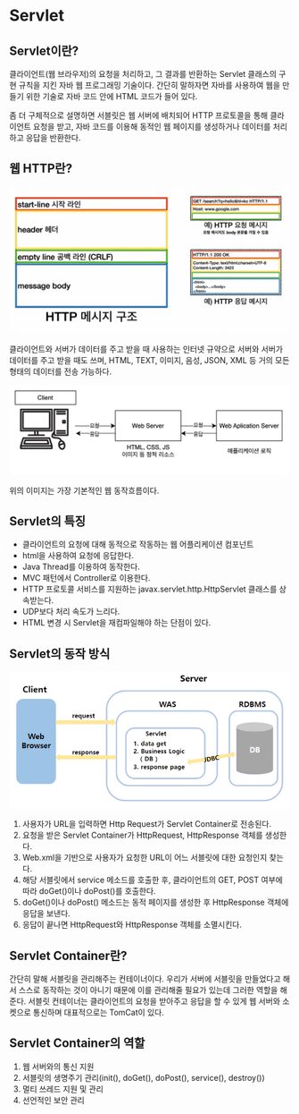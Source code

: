 # Servlet

## Servlet이란?

클라이언트(웹 브라우저)의 요청을 처리하고, 그 결과를 반환하는 Servlet 클래스의 구현 규칙을 지킨 자바 웹 프로그래밍 기술이다. 간단히 말하자면 자바를 사용하여 웹을 만들기 위한 기술로 자바 코드 안에 HTML 코드가 들어 있다.<br>

좀 더 구체적으로 설명하면 서블릿은 웹 서버에 배치되어 HTTP 프로토콜을 통해 클라이언트 요청을 받고, 자바 코드를 이용해 동적인 웹 페이지를 생성하거나 데이터를 처리하고 응답을 반환한다.

## 웹 HTTP란?

![web_HTTP](image.png)

클라이언트와 서버가 데이터를 주고 받을 때 사용하는 인터넷 규약으로 서버와 서버가 데이터를 주고 받을 때도 쓰며, HTML, TEXT, 이미지, 음성, JSON, XML 등 거의 모든 형태의 데이터를 전송 가능하다.

![web_logic](image-1.png)

위의 이미지는 가장 기본적인 웹 동작흐름이다.

## Servlet의 특징

- 클라이언트의 요청에 대해 동적으로 작동하는 웹 어플리케이션 컴포넌트
- html을 사용하여 요청에 응답한다.
- Java Thread를 이용하여 동작한다.
- MVC 패턴에서 Controller로 이용한다.
- HTTP 프로토콜 서비스를 지원하는 javax.servlet.http.HttpServlet 클래스를 상속받는다.
- UDP보다 처리 속도가 느리다.
- HTML 변경 시 Servlet을 재컴파일해야 하는 단점이 있다.

## Servlet의 동작 방식
![Servlet_Logic](image-3.png)

1. 사용자가 URL을 입력하면 Http Request가 Servlet Container로 전송된다.
2. 요청을 받은 Servlet Container가 HttpRequest, HttpResponse 객체를 생성한다.
3. Web.xml을 기반으로 사용자가 요청한 URL이 어느 서블릿에 대한 요청인지 찾는다.
4. 해당 서블릿에서 service 메소드를 호출한 후, 클라이언트의 GET, POST 여부에 따라 doGet()이나 doPost()를 호출한다.
5. doGet()이나 doPost() 메소드는 동적 페이지를 생성한 후 HttpResponse 객체에 응답을 보낸다.
6. 응답이 끝나면 HttpRequest와 HttpResponse 객체를 소멸시킨다.

## Servlet Container란?

간단히 말해 서블릿을 관리해주는 컨테이너이다. 우리가 서버에 서블릿을 만들었다고 해서 스스로 동작하는 것이 아니기 때문에 이를 관리해줄 필요가 있는데 그러한 역할을 해준다. 서블릿 컨테이너는 클라이언트의 요청을 받아주고 응답을 할 수 있게 웹 서버와 소켓으로 통신하며 대표적으로는 TomCat이 있다.

## Servlet Container의 역할

1. 웹 서버와의 통신 지원
2. 서블릿의 생명주기 관리(init(), doGet(), doPost(), service(), destroy())
3. 멀티 쓰레드 지원 및 관리
4. 선언적인 보안 관리